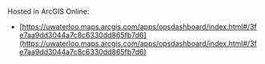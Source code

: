 Hosted in ArcGIS Online:

- [https://uwaterloo.maps.arcgis.com/apps/opsdashboard/index.html#/3fe7aa9dd3044a7c8c6330dd865fb7d6](https://uwaterloo.maps.arcgis.com/apps/opsdashboard/index.html#/3fe7aa9dd3044a7c8c6330dd865fb7d6)